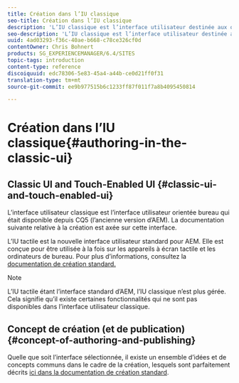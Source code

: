```yaml
---
title: Création dans l’IU classique
seo-title: Création dans l’IU classique
description: 'L’IU classique est l’interface utilisateur destinée aux ordinateurs de bureau, disponible depuis la version CQ5. La documentation suivante relative à la création est axée sur cette interface. L’IU tactile est la nouvelle interface utilisateur standard pour AEM. Elle est conçue pour être utilisée à la fois sur les appareils à écran tactile et les ordinateurs de bureau. Pour plus d’informations, consultez la documentation de création standard.  '
seo-description: 'L’IU classique est l’interface utilisateur destinée aux ordinateurs de bureau, disponible depuis la version CQ5. La documentation suivante relative à la création est axée sur cette interface. L’IU tactile est la nouvelle interface utilisateur standard pour AEM. Elle est conçue pour être utilisée à la fois sur les appareils à écran tactile et les ordinateurs de bureau. Pour plus d’informations, consultez la documentation de création standard.  '
uuid: 4ad03293-f36c-40ae-b668-c78ce326cf0d
contentOwner: Chris Bohnert
products: SG_EXPERIENCEMANAGER/6.4/SITES
topic-tags: introduction
content-type: reference
discoiquuid: edc78306-5e83-45a4-a44b-ce0d21ff0f31
translation-type: tm+mt
source-git-commit: ee9b977515b6c1233ff87f011f7a8b4095450814

---
```



# Création dans l’IU classique{#authoring-in-the-classic-ui}

## Classic UI and Touch-Enabled UI {#classic-ui-and-touch-enabled-ui}

L’interface utilisateur classique est l’interface utilisateur orientée bureau qui était disponible depuis CQ5 (l’ancienne version d’AEM). La documentation suivante relative à la création est axée sur cette interface. 

L’IU tactile est la nouvelle interface utilisateur standard pour AEM. Elle est conçue pour être utilisée à la fois sur les appareils à écran tactile et les ordinateurs de bureau. Pour plus d’informations, consultez la [documentation de création standard.](/help/sites-authoring/author.md)

>[!NOTE]
>
>L’IU tactile étant l’interface standard d’AEM, l’IU classique n’est plus gérée. Cela signifie qu’il existe certaines fonctionnalités qui ne sont pas disponibles dans l’interface utilisateur classique.

## Concept de création (et de publication) {#concept-of-authoring-and-publishing}

Quelle que soit l’interface sélectionnée, il existe un ensemble d’idées et de concepts communs dans le cadre de la création, lesquels sont parfaitement décrits [ici dans la documentation de création standard](/help/sites-authoring/author.md#concept-of-authoring-and-publishing).
